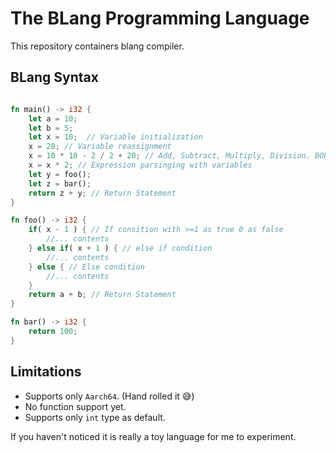 # The BLang Programming Language

This repository containers blang compiler.


## BLang Syntax
```rust

fn main() -> i32 {
    let a = 10;
    let b = 5;
    let x = 10;  // Variable initialization
    x = 20; // Variable reassignment
    x = 10 * 10 - 2 / 2 + 20; // Add, Subtract, Multiply, Division. BODMAS Rule
    x = x * 2; // Expression parsinging with variables
    let y = foo();
    let z = bar();
    return z + y; // Return Statement
}

fn foo() -> i32 {
    if( x - 1 ) { // If consition with >=1 as true 0 as false
        //... contents
    } else if( x + 1 ) { // else if condition 
        //... contents 
    } else { // Else condition
        //... contents
    }
    return a + b; // Return Statement
}

fn bar() -> i32 {
    return 100;
}

```

## Limitations

- Supports only `Aarch64`. (Hand rolled it 😅)
- No function support yet.
- Supports only `int` type as default.


If you haven't noticed it is really a toy language for me to experiment.



